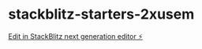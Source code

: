 # stackblitz-starters-2xusem

[Edit in StackBlitz next generation editor ⚡️](https://stackblitz.com/~/github.com/AshokBonagiri/stackblitz-starters-2xusem)